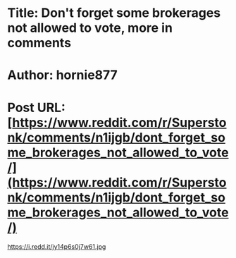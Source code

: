 # Title: Don't forget some brokerages not allowed to vote, more in comments
# Author: hornie877
# Post URL: [https://www.reddit.com/r/Superstonk/comments/n1ijgb/dont_forget_some_brokerages_not_allowed_to_vote/](https://www.reddit.com/r/Superstonk/comments/n1ijgb/dont_forget_some_brokerages_not_allowed_to_vote/)


https://i.redd.it/jy14p6s0j7w61.jpg